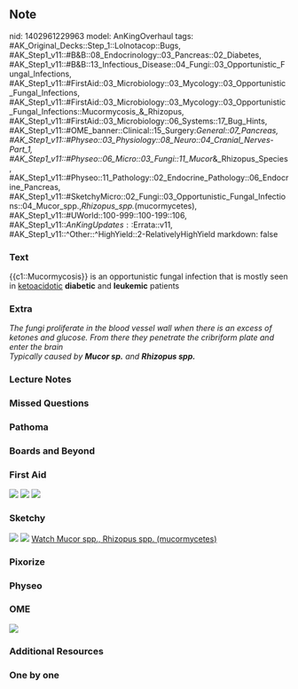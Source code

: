 ## Note
nid: 1402961229963
model: AnKingOverhaul
tags: #AK_Original_Decks::Step_1::Lolnotacop::Bugs, #AK_Step1_v11::#B&B::08_Endocrinology::03_Pancreas::02_Diabetes, #AK_Step1_v11::#B&B::13_Infectious_Disease::04_Fungi::03_Opportunistic_Fungal_Infections, #AK_Step1_v11::#FirstAid::03_Microbiology::03_Mycology::03_Opportunistic_Fungal_Infections, #AK_Step1_v11::#FirstAid::03_Microbiology::03_Mycology::03_Opportunistic_Fungal_Infections::Mucormycosis_&_Rhizopus, #AK_Step1_v11::#FirstAid::03_Microbiology::06_Systems::17_Bug_Hints, #AK_Step1_v11::#OME_banner::Clinical::15_Surgery:_General::07_Pancreas, #AK_Step1_v11::#Physeo::03_Physiology::08_Neuro::04_Cranial_Nerves_-_Part_1, #AK_Step1_v11::#Physeo::06_Micro::03_Fungi::11_Mucor_&_Rhizopus_Species, #AK_Step1_v11::#Physeo::11_Pathology::02_Endocrine_Pathology::06_Endocrine_Pancreas, #AK_Step1_v11::#SketchyMicro::02_Fungi::03_Opportunistic_Fungal_Infections::04_Mucor_spp.,_Rhizopus_spp._(mucormycetes), #AK_Step1_v11::#UWorld::100-999::100-199::106, #AK_Step1_v11::$AnKingUpdates::$Errata::v11, #AK_Step1_v11::^Other::^HighYield::2-RelativelyHighYield
markdown: false

### Text
{{c1::Mucormycosis}} is an opportunistic fungal infection that is
mostly seen in <u>ketoacidotic</u> <b>diabetic</b> and
<b>leukemic</b> patients

### Extra
<div>
  <i>The fungi proliferate in the blood vessel wall when there is
  an excess of ketones and glucose. From there they penetrate the
  cribriform plate and enter the brain</i>
</div>
<div>
  <i>Typically caused by <b>Mucor sp.</b> and <b>Rhizopus
  spp.</b></i>
</div>

### Lecture Notes


### Missed Questions


### Pathoma


### Boards and Beyond


### First Aid
<img src="tmpukx5pfcw.png"> <img src="tmps8v1j05f.png"> <img src=
"tmp9o7ol2gu.png">

### Sketchy
<img src="paste-470758480412675.jpg"> <img src=
"paste-143d5cb543d2add6db3593eec59bb52229df0f1c.png"> <a href=
"https://dashboard.sketchy.com/study/medical/courses/medical-microbiology/units/medical-microbiology-fungi/videos/medical-microbiology-fungi-opportunistic-fungal-infections-mucor-spp-rhizopus-spp-mucormycetes?utm_source=anki&utm_medium=partnership&utm_campaign=february_update&utm_content=medical">
Watch Mucor spp., Rhizopus spp. (mucormycetes)</a>

### Pixorize


### Physeo


### OME
<div class="ome-widget">
  <a href=
  "https://onlinemeded.org/spa/surgery-general/pancreas/acquire?ref=anki">
  <img src="_OME_AnkiFlashcards_Lesson_5.png"></a>
</div>

### Additional Resources


### One by one

